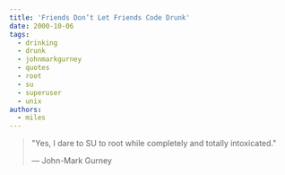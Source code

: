 ```yaml
---
title: 'Friends Don’t Let Friends Code Drunk'
date: 2000-10-06
tags:
  - drinking
  - drunk
  - johnmarkgurney
  - quotes
  - root
  - su
  - superuser
  - unix
authors:
  - miles
---
```


> "Yes, I dare to SU to root while completely and totally intoxicated."
>
> — John-Mark Gurney
